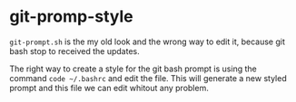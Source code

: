 # git-promp-style

`git-prompt.sh` is the my old look and the wrong way to edit it, because git bash stop to received the updates.

The right way to create a style for the git bash prompt is using the command `code ~/.bashrc` and edit the file. This will generate a new styled prompt and this file we can edit whitout any problem.
